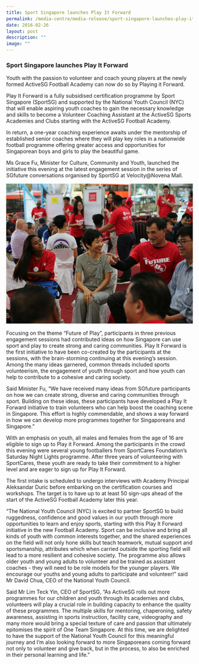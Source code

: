 ```yaml
---
title: Sport Singapore launches Play It Forward
permalink: /media-centre/media-release/sport-singapore-launches-play-it-forward/
date: 2016-02-26
layout: post
description: ""
image: ""
---
```

### **Sport Singapore launches Play It Forward**
Youth with the passion to volunteer and coach young players at the newly formed ActiveSG Football Academy can now do so by Playing it Forward.  
  
Play It Forward is a fully subsidised certification programme by Sport Singapore (SportSG) and supported by the National Youth Council (NYC) that will enable aspiring youth coaches to gain the necessary knowledge and skills to become a Volunteer Coaching Assistant at the ActiveSG Sports Academies and Clubs starting with the ActiveSG Football Academy.  
  
In return, a one-year coaching experience awaits under the mentorship of established senior coaches where they will play key roles in a nationwide football programme offering greater access and opportunities for Singaporean boys and girls to play the beautiful game.  
  
Ms Grace Fu, Minister for Culture, Community and Youth, launched the initiative this evening at the latest engagement session in the series of SGfuture conversations organised by SportSG at Velocity@Novena Mall.

![](/images/Media%20Centre/Media%20Release/2016/February/Future%20of%20Play_Future%20of%20Us_4x3.jpeg)

Focusing on the theme “Future of Play”, participants in three previous engagement sessions had contributed ideas on how Singapore can use sport and play to create strong and caring communities. Play It Forward is the first initiative to have been co-created by the participants at the sessions, with the brain-storming continuing at this evening’s session. Among the many ideas garnered, common threads included sports volunteerism, the engagement of youth through sport and how youth can help to contribute to a cohesive and caring society.   

  
Said Minister Fu, “We have received many ideas from SGfuture participants on how we can create strong, diverse and caring communities through sport. Building on these ideas, these participants have developed a Play It Forward initiative to train volunteers who can help boost the coaching scene in Singapore. This effort is highly commendable, and shows a way forward in how we can develop more programmes together for Singaporeans and Singapore.”  
  
With an emphasis on youth, all males and females from the age of 16 are eligible to sign up to Play it Forward. Among the participants in the crowd this evening were several young footballers from SportCares Foundation’s Saturday Night Lights programme. After three years of volunteering with SportCares, these youth are ready to take their commitment to a higher level and are eager to sign up for Play It Forward.  
  
The first intake is scheduled to undergo interviews with Academy Principal Aleksandar Duric before embarking on the certification courses and workshops. The target is to have up to at least 50 sign-ups ahead of the start of the ActiveSG Football Academy later this year.  
  
“The National Youth Council (NYC) is excited to partner SportSG to build ruggedness, confidence and good values in our youth through more opportunities to learn and enjoy sports, starting with this Play It Forward initiative in the new Football Academy. Sport can be inclusive and bring all kinds of youth with common interests together, and the shared experiences on the field will not only hone skills but teach teamwork, mutual support and sportsmanship, attributes which when carried outside the sporting field will lead to a more resilient and cohesive society. The programme also allows older youth and young adults to volunteer and be trained as assistant coaches - they will need to be role models for the younger players. We encourage our youths and young adults to participate and volunteer!” said Mr David Chua, CEO of the National Youth Council.  
  
Said Mr Lim Teck Yin, CEO of SportSG, “As ActiveSG rolls out more programmes for our children and youth through its academies and clubs, volunteers will play a crucial role in building capacity to enhance the quality of these programmes. The multiple skills for mentoring, chaperoning, safety awareness, assisting in sports instruction, facility care, videography and many more would bring a special texture of care and passion that ultimately epitomises the spirit of One Team Singapore. At this time, we are delighted to have the support of the National Youth Council for this meaningful journey and I’m also looking forward to more Singaporeans coming forward not only to volunteer and give back, but in the process, to also be enriched in their personal learning and life.”